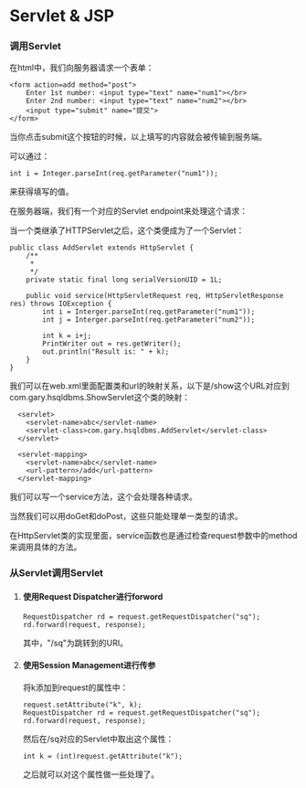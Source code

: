 # Servlet & JSP

### 调用Servlet

在html中，我们向服务器请求一个表单：

```
<form action=add method="post">
	Enter 1st number: <input type="text" name="num1"></br>
	Enter 2nd number: <input type="text" name="num2"></br>
	<input type="submit" name="提交">
</form>
```

当你点击submit这个按钮的时候，以上填写的内容就会被传输到服务端。

可以通过：

```
int i = Integer.parseInt(req.getParameter("num1"));
```

来获得填写的值。

在服务器端，我们有一个对应的Servlet endpoint来处理这个请求：

当一个类继承了HTTPServlet之后，这个类便成为了一个Servlet：

```
public class AddServlet extends HttpServlet {
	/**
	 * 
	 */
	private static final long serialVersionUID = 1L;

	public void service(HttpServletRequest req, HttpServletResponse res) throws IOException {
		int i = Interger.parseInt(req.getParameter("num1"));
		int j = Interger.parseInt(req.getParameter("num2"));

		int k = i+j;
		PrintWriter out = res.getWriter();
		out.println("Result is: " + k);
	}
}
```

我们可以在web.xml里面配置类和url的映射关系，以下是/show这个URL对应到com.gary.hsqldbms.ShowServlet这个类的映射：

```
  <servlet>
  	<servlet-name>abc</servlet-name>
  	<servlet-class>com.gary.hsqldbms.AddServlet</servlet-class>
  </servlet>
  
  <servlet-mapping>
  	<servlet-name>abc</servlet-name>
  	<url-pattern>/add</url-pattern>
  </servlet-mapping>
```

我们可以写一个service方法，这个会处理各种请求。

当然我们可以用doGet和doPost，这些只能处理单一类型的请求。

在HttpServlet类的实现里面，service函数也是通过检查request参数中的method来调用具体的方法。

### 从Servlet调用Servlet

1. #### 使用Request Dispatcher进行forword

   ```
   RequestDispatcher rd = request.getRequestDispatcher("sq");
   rd.forward(request, response);
   ```

   其中，"/sq"为跳转到的URI。

2. #### 使用Session Management进行传参

   将k添加到request的属性中：

   ```
   request.setAttribute("k", k);
   RequestDispatcher rd = request.getRequestDispatcher("sq");
   rd.forward(request, response);
   ```

   然后在/sq对应的Servlet中取出这个属性：

   ```
   int k = (int)request.getAttribute("k");
   ```

   之后就可以对这个属性做一些处理了。